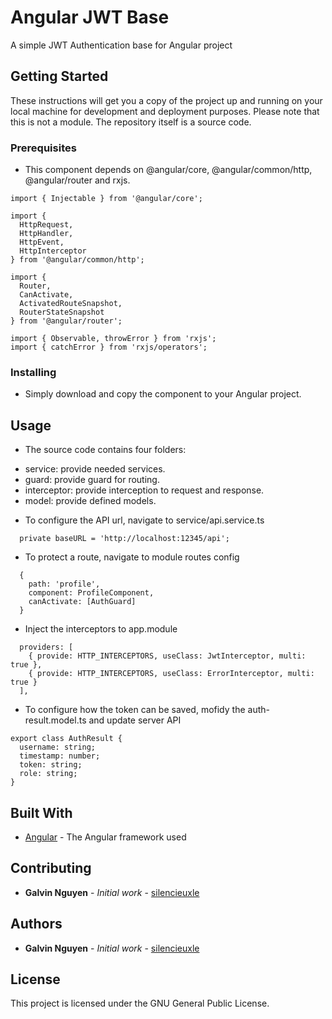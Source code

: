 # Angular JWT Base
A simple JWT Authentication base for Angular project

## Getting Started

These instructions will get you a copy of the project up and running on your local machine for development and deployment purposes.
Please note that this is not a module. The repository itself is a source code.

### Prerequisites
- This component depends on @angular/core, @angular/common/http, @angular/router and rxjs.

```
import { Injectable } from '@angular/core';

import {
  HttpRequest,
  HttpHandler,
  HttpEvent,
  HttpInterceptor
} from '@angular/common/http';

import {
  Router,
  CanActivate,
  ActivatedRouteSnapshot,
  RouterStateSnapshot
} from '@angular/router';

import { Observable, throwError } from 'rxjs';
import { catchError } from 'rxjs/operators';
```

### Installing

* Simply download and copy the component to your Angular project.

## Usage
- The source code contains four folders:
+ service: provide needed services.
+ guard: provide guard for routing.
+ interceptor: provide interception to request and response.
+ model: provide defined models.

- To configure the API url, navigate to service/api.service.ts

```
  private baseURL = 'http://localhost:12345/api';
```

- To protect a route, navigate to module routes config

```
  {
    path: 'profile',
    component: ProfileComponent,
    canActivate: [AuthGuard]
  }
```

- Inject the interceptors to app.module

```
  providers: [
    { provide: HTTP_INTERCEPTORS, useClass: JwtInterceptor, multi: true },
    { provide: HTTP_INTERCEPTORS, useClass: ErrorInterceptor, multi: true }
  ],
```

- To configure how the token can be saved, mofidy the auth-result.model.ts and update server API

```
export class AuthResult {
  username: string;
  timestamp: number;
  token: string;
  role: string;
}
```

## Built With

* [Angular](https://angular.io/) - The Angular framework used

## Contributing

* **Galvin Nguyen** - *Initial work* - [silencieuxle](https://github.com/silencieuxle)

## Authors

* **Galvin Nguyen** - *Initial work* - [silencieuxle](https://github.com/silencieuxle)

## License

This project is licensed under the GNU General Public License.
